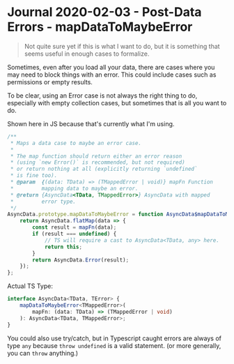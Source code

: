 Journal 2020-02-03 - Post-Data Errors - mapDataToMaybeError
========

> Not quite sure yet if this is what I want to do, but it is something that seems useful in enough cases to formalize.

Sometimes, even after you load all your data, there are cases where you may need to block things with an error.  This could include cases such as permissions or empty results.

To be clear, using an Error case is not always the right thing to do, especially with empty collection cases, but sometimes that is all you want to do.

Shown here in JS because that's currently what I'm using.

```js
/**
 * Maps a data case to maybe an error case.
 *
 * The map function should return either an error reason
 * (using `new Error()` is recommended, but not required)
 * or return nothing at all (explicitly returning `undefined`
 * is fine too).
 * @param  {(data: TData) => (TMappedError | void)} mapFn Function
 *         mapping data to maybe an error.
 * @return {AsyncData<TData, TMappedError>} AsyncData with mapped
 *         error type.
 */
AsyncData.prototype.mapDataToMaybeError = function AsyncData$mapDataToMaybeError(mapFn) {
    return AsyncData.flatMap(data => {
        const result = mapFn(data);
        if (result === undefined) {
            // TS will require a cast to AsyncData<TData, any> here.
            return this;
        }
        return AsyncData.Error(result);
    });
};
```

Actual TS Type:

```typescript
interface AsyncData<TData, TError> {
    mapDataToMaybeError<TMappedError>(
        mapFn: (data: TData) => (TMappedError | void)
    ): AsyncData<TData, TMappedError>;
}
```

You could also use try/catch, but in Typescript caught errors are always of type `any` because `throw undefined` is a valid statement. (or more generally, you can `throw` anything.)
